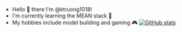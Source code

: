* Hello 👋 there I'm @ktruong1018!
* I'm currently learning the MEAN stack 🥽
* My hobbies include model building and gaming 🎮
[![GitHub stats](https://github-readme-stats.vercel.app/api?username=ktruong1018&show_icons=true&theme=dark)](https://github.com/anuraghazra/github-readme-stats)
